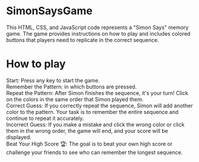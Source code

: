 # SimonSaysGame
This HTML, CSS, and JavaScript code represents a "Simon Says" memory game. The game provides instructions on how to play and includes colored buttons that players need to replicate in the correct sequence.

# How to play 
Start: Press any key to start the game.<br>
Remember the Pattern: in which buttons are pressed.<br>
Repeat the Pattern: After Simon finishes the sequence, it's your turn! Click on the colors in the same order that Simon played them.<br>
Correct Guess: If you correctly repeat the sequence, Simon will add another color to the pattern. Your task is to remember the entire sequence and continue to repeat it accurately.<br>
Incorrect Guess: If you make a mistake and click the wrong color or click them in the wrong order, the game will end, and your score will be displayed.<br>
Beat Your High Score 🏆: The goal is to beat your own high score or challenge your friends to see who can remember the longest sequence.<br>
